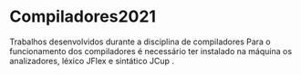 # Compiladores2021
Trabalhos desenvolvidos durante a disciplina de compiladores
Para o funcionamento dos compiladores é necessário ter instalado na máquina os analizadores, léxico JFlex e sintático JCup .
